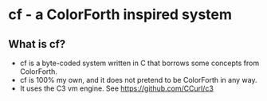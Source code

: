 # cf - a ColorForth inspired system

## What is cf?

- cf is a byte-coded system written in C that borrows some concepts from ColorForth.
- cf is 100% my own, and it does not pretend to be ColorForth in any way.
- It uses the C3 vm engine. See https://github.com/CCurl/c3
